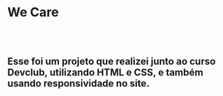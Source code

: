<h1> We Care </h1>
<br>
<br>
<h2> Esse foi um projeto que realizei junto ao curso Devclub, utilizando HTML e CSS, e também usando responsividade no site.</h2>
